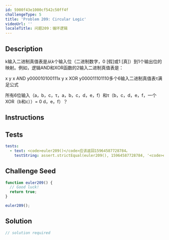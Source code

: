 ```yaml
---
id: 5900f43e1000cf542c50ff4f
challengeType: 5
title: 'Problem 209: Circular Logic'
videoUrl: ''
localeTitle: 问题209：循环逻辑
---
```


## Description
<section id="description"> k输入二进制真值表是从k个输入位（二进制数字，0 [假]或1 [真]）到1个输出位的映射。例如，逻辑AND和XOR函数的2输入二进制真值表是： <p> x y x AND y000010100111x y x XOR y000011101110多个6输入二进制真值表τ满足公式</p><p>所有6位输入（a，b，c，τ，a，b，c，d，e，f）和τ（b，c，d，e，f，一个XOR（b和c））= 0 d，e，f）？ </p></section>

## Instructions
<section id="instructions">
</section>

## Tests
<section id='tests'>

```yml
tests:
  - text: <code>euler209()</code>应该返回15964587728784。
    testString: assert.strictEqual(euler209(), 15964587728784, '<code>euler209()</code> should return 15964587728784.');

```

</section>

## Challenge Seed
<section id='challengeSeed'>

<div id='js-seed'>

```js
function euler209() {
  // Good luck!
  return true;
}

euler209();

```

</div>



</section>

## Solution
<section id='solution'>

```js
// solution required
```
</section>
